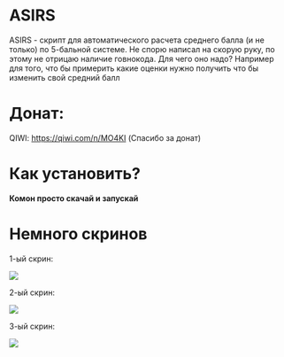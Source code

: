 # ASIRS
ASIRS - скрипт для автоматического расчета среднего балла (и не только) по 5-бальной системе.
Не спорю написал на скорую руку, по этому не отрицаю наличие говнокода. 
Для чего оно надо? Например для того, что бы примерить какие оценки нужно получить что бы изменить свой средний балл<br>

# Донат:
QIWI: https://qiwi.com/n/MO4KI
(Спасибо за донат)

# Как установить?
<b>Комон просто скачай и запускай</b><br>

# Немного скринов

  1-ый скрин:
  
  ![](https://i.imgur.com/xE65R0s.png)
  
  2-ый скрин:
  
  ![](https://i.imgur.com/ddvmoBu.png)
  
  3-ый скрин:
  
  ![](https://i.imgur.com/lmB0BCW.png)
